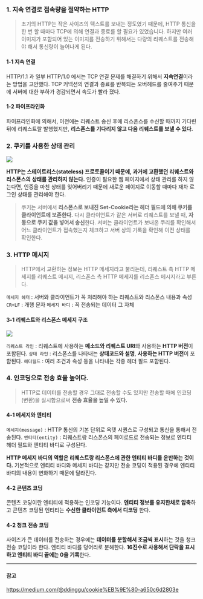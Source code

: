 ### 1. 지속 연결로 접속량을 절약하는 HTTP
> 초기의 HTTP는 작은 사이즈의 텍스트를 보내는 정도였기 때문에, HTTP 통신을 한 번 할 때마다 TCP에 의해 연결과 종료를 할 필요가 있었습니다.
> 하지만 여러 이미지가 포함되어 있는 이미지를 전송하기 위해서는 다량의 리퀘스트를 전송해야 해서 통신량이 늘어나게 된다.

#### 1-1 지속 연결
HTTP/1.1 과 일부 HTTP/1.0 에서는 TCP 연결 문제를 해결하기 위해서 **지속연결**이라는 방법을 고안했다. TCP 커넥션의 연결과 종료를 반복되는 오버헤드를 줄여주기 때문에 서버에 대한 부하가 경감되면서 속도가 빨라 졌다.

#### 1-2 파이프라인화
파이프라인화에 의해서, 이전에는 리퀘스트 송신 후에 리스폰스를 수신할 때까지 기다린 뒤에 리퀘스트랄 발행했지만, **리스폰스를 기다리지 않고 다음 리퀘스트를 보낼 수 있다.**

### 2. 쿠키를 사용한 상태 관리

![](https://images.velog.io/images/jaeeunxo1/post/99d0f52f-c5f2-4f02-8ebc-26ebcd022746/image.png)

**HTTP는 스테이트리스(stateless) 프로토콜이기 때문에, 과거에 교환했던 리퀘스트와 리스폰스의 상태를 관리하지 않는다.** 
인증이 필요한 웹 페이지에서 상태 관리를 하지 않는다면, 인증을 마친 상태를 잊어버리기 때문에 새로운 페이지로 이동할 때마다 재차 로그인 상태를 관리해야 한다.

> 쿠키는 서버에서 **리스폰스로 보내진 Set-Cookie라는 헤더 필드에 의해 쿠키를 클라이언트에 보존한다.** 다시 클라이언트가 같은 서버로 리퀘스트를 보낼 때, **자동으로 쿠키 값을 넣어서 송신**한다. 
> 서버는 클라이언트가 보내온 쿠리를 확인해서 어느 클라이언트가 접속했는지 체크하고 서버 상의 기록을 확인해 이전 상태를 확인한다.

### 3. HTTP 메시지
> HTTP에서 교환하는 정보는 HTTP 메세지라고 불리는데, 리퀘스트 측 HTTP 메세지를 리퀘스트 메시지, 리스폰스 측 HTTP 메세지를 리스폰스 메시지라고 부른다.

`메세지 헤더` : 서버와 클라이언트가 꼭 처리해야 하는 리퀘스트와 리스폰스 내용과 속성
`CR+LF` : 개행 문자
`메세지 바디` : 꼭 전송되는 데이터 그 자체

#### 3-1 리퀘스트와 리스폰스 메세지 구조
<img src="https://images.velog.io/images/jaeeunxo1/post/96bfde79-21eb-4540-a397-a87ac5d2e4d0/image.png">

`리퀘스트 라인` : 리퀘스트에 사용하는 **메소드와 리퀘스트 URI**와 사용하는 **HTTP 버전**이 포함된다.
`상태 라인` : 리스폰스를 나타내는 **상태코드와 설명**, **사용하는 HTTP 버전**이 포함된다.
`헤더필드` : 여러 조건과 속성 등을 나타내는 각종 헤더 필드 포함된다.

### 4. 인코딩으로 전송 효율 높이다.
> HTTP로 데이터를 전송할 경우 그대로 전송할 수도 있지만 전송할 때에 인코딩(변환)을 실시함으로써 **전송 효율을 높일 수 있다.**

#### 4-1 메세지와 엔티티

`메세지(message)` : HTTP 통신의 기본 단위로 옥텟 시퀀스로 구성되고 통신을 통해서 전송된다.
`엔티티(entity)` : 리퀘스트랑 리스폰스의 페이로드로 전송되는 정보로 엔티티 헤더 필드와 엔티티 바디로 구성된다.

**HTTP 메세지 바디의 역할은 리퀘스트랑 리스폰스에 관한 엔티티 바디를 운반하는 것이다.** 기본적으로 엔티티 바디와 메세지 바디는 같지만 전송 코딩이 적용된 경우에 엔티티 바디의 내용이 변화하기 때문에 달라진다.

#### 4-2 콘텐츠 코딩
콘텐츠 코딩이란 엔티티에 적용하는 인코딩 기능이다. **엔티티 정보를 유지한채로 압축**하고 콘텐츠 코딩된 엔티티는 **수신한 클라이언트 측에서 디코딩** 한다.

#### 4-2 청크 전송 코딩
사이즈가 큰 데이터를 전송하는 경우에는 **데이터를 분할해서 조금씩 표시**하는 것을 청크 전송 코딩이라 한다.
엔티티 바디를 덩어리로 분해한다. **16진수로 사용해서 단락을 표시하고 엔티티 바디 끝에는 0을 기록**한다. 


<hr>

#### 참고
https://medium.com/@ddinggu/cookie%EB%9E%80-a650c6d2803e